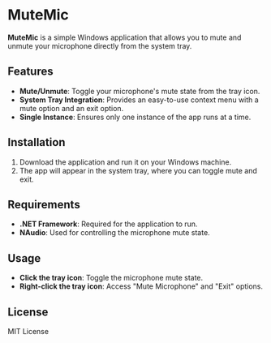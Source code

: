 # MuteMic

**MuteMic** is a simple Windows application that allows you to mute and unmute your microphone directly from the system tray.

## Features
- **Mute/Unmute**: Toggle your microphone's mute state from the tray icon.
- **System Tray Integration**: Provides an easy-to-use context menu with a mute option and an exit option.
- **Single Instance**: Ensures only one instance of the app runs at a time.
  
## Installation
1. Download the application and run it on your Windows machine.
2. The app will appear in the system tray, where you can toggle mute and exit.

## Requirements
- **.NET Framework**: Required for the application to run.
- **NAudio**: Used for controlling the microphone mute state.

## Usage
- **Click the tray icon**: Toggle the microphone mute state.
- **Right-click the tray icon**: Access "Mute Microphone" and "Exit" options.

## License
MIT License
